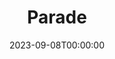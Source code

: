 ---
layout: productions
redirect_from:
- /productions/2010_Parade_(musical)
title: Parade
date: 2023-09-08T00:00:00
opening_date: 2010-07-16
closing_date: 2010-07-31
category: musical
Theatre: Players by the Sea
show_details:
- Music: "[[w:Jason Robert Brown]]"
- Lyrics: Jason Robert Brown
- Book: Alfred Uhry
cast:
- Young Soldier: Stephen Michael Johns
- Leo Frank: Josh Waller
- Old Soldier: Bill White
- Lucille Frank: Staci Cobb
- Leo Frank: Josh Waller
- Hugh Dorsey: Bill Ratliff
- Governor Slaton: Roger Lowe
- Frankie Epps: Chris Robertson
- Mary Phagan: Katie Sacks
- Iola Stover:
- Jim Conley: Steven Anderson, Jr.
- J.N. Starnes: Zeek Smith
- Officer Ivey: Joshua Taylor
- Newt Lee: Eugene Lindsey
- Prison Guard: Jeff Wells
- Mrs. Phagan: Leslie Richart
- Lizzie Phagan: Emily Suarez
- Floyd MacDaniel:
- Britt Craig: Lee Hamby
- Tom Watson:
- Angela: Miranda D. Lawson
- Riley:
- Luther Rosser:
- Fiddlin' John:
- Judge Roan:
- Nurse:
- Monteen:
- Essie:
- Mr. Peavy:
- Ensemble:
crew:
- Director: Michael Lipp
- Musical Director: Samuel Clein
- Production Design: Lee Hamby
Press:
- "Players by the Sea's 'Parade' is tragic, true story | The Florida Times-Union": https://www.jacksonville.com/story/news/local/2010/07/05/players-seas-parade-tragic-true-story/15939641007/
---